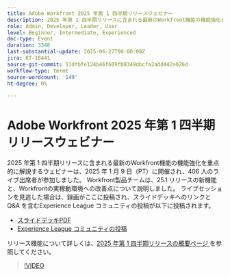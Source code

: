 ```yaml
---
title: Adobe Workfront 2025 年第 1 四半期リリースウェビナー
description: 2025 年第 1 四半期リリースに含まれる最新のWorkfront機能の機能強化を重点的に解説するウェビナーは、2025 年 1 月 9 日（PT）に開催され、406 人のライブ出席者が参加しました。 Workfront製品チームは、25.1 リリースの新機能と、Workfrontの実稼動環境への改善点について説明しました。
role: Admin, Developer, Leader, User
level: Beginner, Intermediate, Experienced
doc-type: Event
duration: 3348
last-substantial-update: 2025-06-27T00:00:00Z
jira: KT-18441
source-git-commit: 51dfbfe124b46f609fb0349dbcfa2add442a026d
workflow-type: tm+mt
source-wordcount: '149'
ht-degree: 0%

---
```



# Adobe Workfront 2025 年第 1 四半期リリースウェビナー

2025 年第 1 四半期リリースに含まれる最新のWorkfront機能の機能強化を重点的に解説するウェビナーは、2025 年 1 月 9 日（PT）に開催され、406 人のライブ出席者が参加しました。 Workfront製品チームは、25.1 リリースの新機能と、Workfrontの実稼動環境への改善点について説明しました。 ライブセッションを見逃した場合は、録画がここに投稿され、スライドデッキへのリンクと Q&amp;A を含むExperience League コミュニティの投稿が以下に投稿されます。

* [ スライドデッキPDF](https://cdn.experience.workfront.com/Training/Guides/Customer+Success+at+Scale/010925+-+25.1+First+Quarter+2025+Release+Webinar.pdf)
* [Experience League コミュニティの投稿 ](https://experienceleaguecommunities.adobe.com/t5/workfront-discussions/event-follow-up-adobe-workfront-first-quarter-2025-release/td-p/729761?profile.language=ja)

リリース機能について詳しくは、[2025 年第 1 四半期リリースの概要ページ ](https://experienceleague.adobe.com/ja/docs/workfront/using/product-announcements/product-releases/release-25-q1/25-q1-release-overview#report-and-dashboard-enhancements) を参照してください。

>[!VIDEO](https://video.tv.adobe.com/v/3464380/?learn=on&enablevpops)
